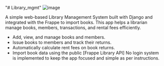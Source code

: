 "# Library_mgmt" 
![image](https://github.com/user-attachments/assets/fbff8c06-259b-416f-a2a3-2f59943d622c)

A simple web-based Library Management System built with Django and integrated with the Frappe to import books. This app helps a librarian manage books, members, transactions, and rental fees efficiently.
- Add, view, and manage books and members.
- Issue books to members and track their returns.
- Automatically calculate rent fees on book returns.
- Import book data using the public [Frappe Library API]
No login system is implemented to keep the app focused and simple as per instructions.
